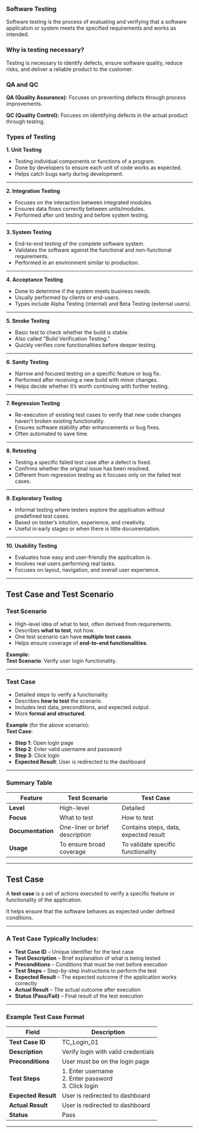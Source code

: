 ### Software Testing
Software testing is the process of evaluating and verifying that a software application or system meets the specified requirements and works as intended.

### Why is testing necessary?
Testing is necessary to identify defects, ensure software quality, reduce risks, and deliver a reliable product to the customer.

### QA and QC
**QA (Quality Assurance):** 
Focuses on preventing defects through process improvements. 

**QC (Quality Control):**
Focuses on identifying defects in the actual product through testing. 

### Types of Testing

**1. Unit Testing**  
- Testing individual components or functions of a program.  
- Done by developers to ensure each unit of code works as expected.  
- Helps catch bugs early during development.

---

**2. Integration Testing**  
- Focuses on the interaction between integrated modules.  
- Ensures data flows correctly between units/modules.  
- Performed after unit testing and before system testing.

---

**3. System Testing**  
- End-to-end testing of the complete software system.  
- Validates the software against the functional and non-functional requirements.  
- Performed in an environment similar to production.

---

**4. Acceptance Testing**  
- Done to determine if the system meets business needs.  
- Usually performed by clients or end-users.  
- Types include Alpha Testing (internal) and Beta Testing (external users).

---

**5. Smoke Testing**  
- Basic test to check whether the build is stable.  
- Also called "Build Verification Testing."  
- Quickly verifies core functionalities before deeper testing.

---

**6. Sanity Testing**  
- Narrow and focused testing on a specific feature or bug fix.  
- Performed after receiving a new build with minor changes.  
- Helps decide whether it’s worth continuing with further testing.

---

**7. Regression Testing**  
- Re-execution of existing test cases to verify that new code changes haven't broken existing functionality.  
- Ensures software stability after enhancements or bug fixes.  
- Often automated to save time.

---

**8. Retesting**  
- Testing a specific failed test case after a defect is fixed.  
- Confirms whether the original issue has been resolved.  
- Different from regression testing as it focuses only on the failed test cases.

---

**9. Exploratory Testing**  
- Informal testing where testers explore the application without predefined test cases.  
- Based on tester’s intuition, experience, and creativity.  
- Useful in early stages or when there is little documentation.

---

**10. Usability Testing**  
- Evaluates how easy and user-friendly the application is.  
- Involves real users performing real tasks.  
- Focuses on layout, navigation, and overall user experience.

---

## Test Case and Test Scenario

### Test Scenario
- High-level idea of what to test, often derived from requirements.
- Describes **what to test**, not how.
- One test scenario can have **multiple test cases**.
- Helps ensure coverage of **end-to-end functionalities**.

**Example:**  
**Test Scenario**: Verify user login functionality.

---

### Test Case
- Detailed steps to verify a functionality.
- Describes **how to test** the scenario.
- Includes test data, preconditions, and expected output.
- More **formal and structured**.

**Example** (for the above scenario):  
**Test Case**:  
- **Step 1**: Open login page  
- **Step 2**: Enter valid username and password  
- **Step 3**: Click login  
- **Expected Result**: User is redirected to the dashboard

---

### Summary Table

| Feature           | Test Scenario                            | Test Case                                 |
|------------------|-------------------------------------------|--------------------------------------------|
| **Level**         | High-level                                | Detailed                                   |
| **Focus**         | What to test                              | How to test                                |
| **Documentation** | One-liner or brief description            | Contains steps, data, expected result      |
| **Usage**         | To ensure broad coverage                  | To validate specific functionality         |

---

## Test Case 

A **test case** is a set of actions executed to verify a specific feature or functionality of the application.

It helps ensure that the software behaves as expected under defined conditions.

---

### A Test Case Typically Includes:

- **Test Case ID** – Unique identifier for the test case  
- **Test Description** – Brief explanation of what is being tested  
- **Preconditions** – Conditions that must be met before execution  
- **Test Steps** – Step-by-step instructions to perform the test  
- **Expected Result** – The expected outcome if the application works correctly  
- **Actual Result** – The actual outcome after execution  
- **Status (Pass/Fail)** – Final result of the test execution

---

### Example Test Case Format

| Field             | Description                                 |
|------------------|---------------------------------------------|
| **Test Case ID**  | TC_Login_01                                 |
| **Description**   | Verify login with valid credentials         |
| **Preconditions** | User must be on the login page              |
| **Test Steps**    | 1. Enter username<br />2. Enter password<br />3. Click login |
| **Expected Result** | User is redirected to dashboard          |
| **Actual Result** | User is redirected to dashboard             |
| **Status**        | Pass                                        |

---



